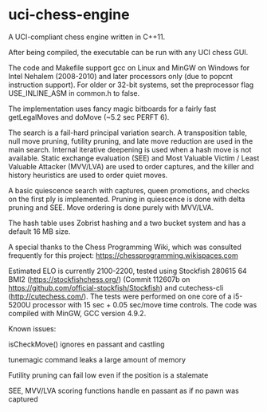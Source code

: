 # uci-chess-engine
A UCI-compliant chess engine written in C++11.

After being compiled, the executable can be run with any UCI chess GUI.

The code and Makefile support gcc on Linux and MinGW on Windows for Intel Nehalem (2008-2010) and later processors only (due to popcnt instruction support). For older or 32-bit systems, set the preprocessor flag USE_INLINE_ASM in common.h to false.

The implementation uses fancy magic bitboards for a fairly fast getLegalMoves and doMove (~5.2 sec PERFT 6).

The search is a fail-hard principal variation search. A transposition table, null move pruning, futility pruning, and late move reduction are used in the main search. Internal iterative deepening is used when a hash move is not available. Static exchange evaluation (SEE) and Most Valuable Victim / Least Valuable Attacker (MVV/LVA) are used to order captures, and the killer and history heuristics are used to order quiet moves.

A basic quiescence search with captures, queen promotions, and checks on the first ply is implemented. Pruning in quiescence is done with delta pruning and SEE. Move ordering is done purely with MVV/LVA.

The hash table uses Zobrist hashing and a two bucket system and has a default 16 MB size.


A special thanks to the Chess Programming Wiki, which was consulted frequently for this project: https://chessprogramming.wikispaces.com

Estimated ELO is currently 2100-2200, tested using Stockfish 280615 64 BMI2 (https://stockfishchess.org/) (Commit 112607b on https://github.com/official-stockfish/Stockfish) and cutechess-cli (http://cutechess.com/). The tests were performed on one core of a i5-5200U processor with 15 sec + 0.05 sec/move time controls. The code was compiled with MinGW, GCC version 4.9.2.



Known issues:

isCheckMove() ignores en passant and castling

tunemagic command leaks a large amount of memory

Futility pruning can fail low even if the position is a stalemate

SEE, MVV/LVA scoring functions handle en passant as if no pawn was captured